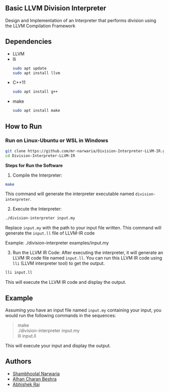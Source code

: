 ## Basic LLVM Division Interpreter

Design and Implementation of an Interpreter that performs division using the LLVM Compilation Framework

## Dependencies

- LLVM
- lli
  ```bash
  sudo apt update
  sudo apt install llvm
  ```
- C++11
  ```bash
  sudo apt install g++
  ```
- make
  ```bash
  sudo apt install make
  ```

## How to Run

### Run on Linux-Ubuntu or WSL in Windows
```bash
git clone https://github.com/mr-narwaria/Division-Interpreter-LLVM-IR.git
cd Division-Interpreter-LLVM-IR
```

**Steps for Run the Software**
1. Compile the Interpreter:
```bash
make
```
This command will generate the interpreter executable named `division-interpreter`.

2. Execute the Interpreter:
```bash
./division-interpreter input.my
```
Replace `input.my` with the path to your input file written. This command will generate the `input.ll` file of LLVM-IR code

Example:
./division-interpreter examples/input.my


3. Run the LLVM IR Code:
After executing the interpreter, it will generate an LLVM IR code file named `input.ll`. You can run this LLVM IR code using `lli` (LLVM interpreter tool) to get the output.
```bash
lli input.ll
```
This will execute the LLVM IR code and display the output.

## Example

Assuming you have an input file named `input.my` containing your input, you would run the following commands in the sequences: <br>
>make <br>
>./division-interpreter input.my <br>
>lli input.ll


This will execute your input and display the output.

## Authors

- [Shambhoolal Narwaria](https://github.com/mr-narwaria)
- [Alhan Charan Beshra](https://github.com/ezio2605)
- [Abhishek Raj](https://github.com/Abhi9708bittu)
